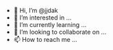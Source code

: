 - 👋 Hi, I’m @jjdak
- 👀 I’m interested in ...
- 🌱 I’m currently learning ...
- 💞️ I’m looking to collaborate on ...
- 📫 How to reach me ...

<!---
jjdak/jjdak is a ✨ special ✨ repository because its `README.md` (this file) appears on your GitHub profile.
You can click the Preview link to take a look at your changes.
--->

